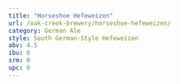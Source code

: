 ```yaml
---
title: "Horseshoe Hefeweizen"
url: /oak-creek-brewery/horseshoe-hefeweizen/
category: German Ale
style: South German-Style Hefeweizen
abv: 4.5
ibu: 0
srm: 0
upc: 0
---
```


